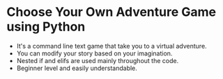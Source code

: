 # Choose Your Own Adventure Game using Python

- It's a command line text game that take you to a virtual adventure.
- You can modify your story based on your imagination.
- Nested if and elifs are used mainly throughout the code.
- Beginner level and easily understandable.
